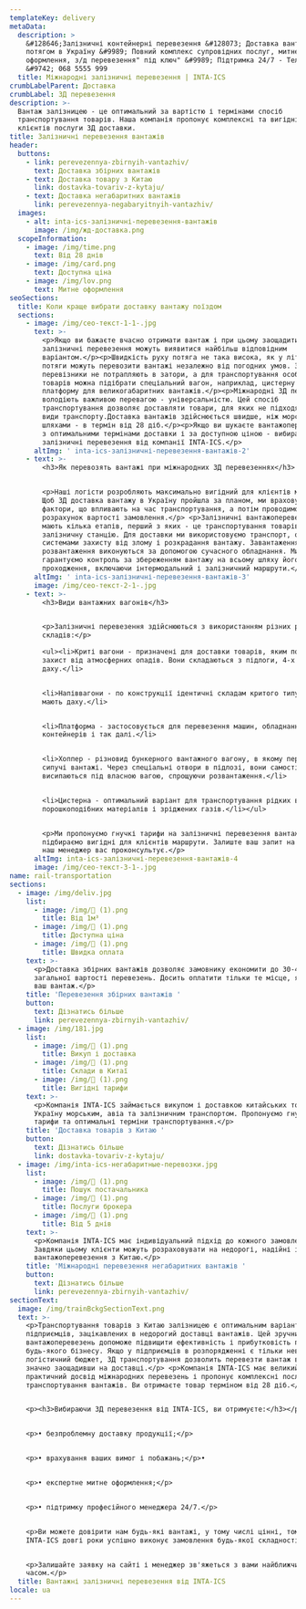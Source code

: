 ```yaml
---
templateKey: delivery
metaData:
  description: >
    &#128646;Залізничні контейнерні перевезення &#128073; Доставка вантажів
    потягом в Україну &#9989; Повний комплекс супровідних послуг, митне
    оформлення, з/д перевезення" під ключ" &#9989; Підтримка 24/7 - Телефонуйте
    &#9742; 068 5555 999
  title: Міжнародні залізничні перевезення | INTA-ICS
crumbLabelParent: Доставка
crumbLabel: ЗД перевезення
description: >-
  Вантаж залізницею - це оптимальний за вартістю і термінами спосіб
  транспортування товарів. Наша компанія пропонує комплексні та вигідні для
  клієнтів послуги ЗД доставки.
title: Залізничні перевезення вантажів
header:
  buttons:
    - link: perevezennya-zbirnyih-vantazhiv/
      text: Доставка збірних вантажів
    - text: Доставка товару з Китаю
      link: dostavka-tovariv-z-kytaju/
    - text: Доставка негабаритних вантажів
      link: perevezennya-negabaryitnyih-vantazhiv/
  images:
    - alt: inta-ics-залізничні-перевезення-вантажів
      image: /img/жд-доставка.png
  scopeInformation:
    - image: /img/time.png
      text: Від 28 днів
    - image: /img/card.png
      text: Доступна ціна
    - image: /img/lov.png
      text: Митне оформлення
seoSections:
  title: Коли краще вибрати доставку вантажу поїздом
  sections:
    - image: /img/сео-текст-1-1-.jpg
      text: >-
        <p>Якщо ви бажаєте вчасно отримати вантаж і при цьому заощадити,
        залізничні перевезення можуть виявитися найбільш відповідним
        варіантом.</p><p>Швидкість руху потяга не така висока, як у літака, зате
        потяги можуть перевозити вантажі незалежно від погодних умов. Залізничні
        перевізники не потрапляють в затори, а для транспортування особливих
        товарів можна підібрати спеціальний вагон, наприклад, цистерну або
        платформу для великогабаритних вантажів.</p><p>Міжнародні ЗД перевезення
        володіють важливою перевагою - універсальністю. Цей спосіб
        транспортування дозволяє доставляти товари, для яких не підходять інші
        види транспорту.Доставка вантажів здійснюється швидше, ніж морськими
        шляхами - в термін від 28 діб.</p><p>Якщо ви шукаєте вантажоперевезення
        з оптимальними термінами доставки і за доступною ціною - вибирайте
        залізничні перевезення від компанії INTA-ICS.</p>
      altImg: ' inta-ics-залізничні-перевезення-вантажів-2'
    - text: >-
        <h3>Як перевозять вантажі при міжнародних ЗД перевезеннях</h3>


        <p>Наші логісти розробляють максимально вигідний для клієнтів маршрут.
        Щоб ЗД доставка вантажу в Україну пройшла за планом, ми враховуємо всі
        фактори, що впливають на час транспортування, а потім проводимо
        розрахунок вартості замовлення.</p> <p>Залізничні вантажоперевезення
        мають кілька етапів, перший з яких - це транспортування товарів на
        залізничну станцію. Для доставки ми використовуємо транспорт, оснащений
        системами захисту від злому і розкрадання вантажу. Завантаження і
        розвантаження виконуються за допомогою сучасного обладнання. Ми
        гарантуємо контроль за збереженням вантажу на всьому шляху його
        проходження, включаючи інтермодальний і залізничний маршрути.</p>
      altImg: ' inta-ics-залізничні-перевезення-вантажів-3'
      image: /img/сео-текст-2-1-.jpg
    - text: >-
        <h3>Види вантажних вагонів</h3>


        <p>Залізничні перевезення здійснюються з використанням різних рухомих
        складів:</p>

        <ul><li>Криті вагони - призначені для доставки товарів, яким потрібен
        захист від атмосферних опадів. Вони складаються з підлоги, 4-х стін і
        даху.</li>


        <li>Напіввагони - по конструкції ідентичні складам критого типу, але не
        мають даху.</li>


        <li>Платформа - застосовується для перевезення машин, обладнання,
        контейнерів і так далі.</li>


        <li>Хоппер - різновид бункерного вантажного вагону, в якому перевозять
        сипучі вантажі. Через спеціальні отвори в підлозі, вони самостійно
        висипаються під власною вагою, спрощуючи розвантаження.</li>


        <li>Цистерна - оптимальний варіант для транспортування рідких вантажів,
        порошкоподібних матеріалів і зріджених газів.</li></ul>


        <p>Ми пропонуємо гнучкі тарифи на залізничні перевезення вантажів і
        підбираємо вигідні для клієнтів маршрути. Залиште ваш запит на сайті і
        наш менеджер вас проконсультує.</p>
      altImg: inta-ics-залізничні-перевезення-вантажів-4
      image: /img/сео-текст-3-1-.jpg
name: rail-transportation
sections:
  - image: /img/deliv.jpg
    list:
      - image: /img/ (1).png
        title: Від 1м³
      - image: /img/ (1).png
        title: Доступна ціна
      - image: /img/ (1).png
        title: Швидка оплата
    text: >-
      <p>Доставка збірних вантажів дозволяє замовнику економити до 30-40% від
      загальної вартості перевезень. Досить оплатити тільки те місце, яке займає
      ваш вантаж.</p>
    title: 'Перевезення збірних вантажів '
    button:
      text: Дізнатись більше
      link: perevezennya-zbirnyih-vantazhiv/
  - image: /img/181.jpg
    list:
      - image: /img/ (1).png
        title: Викуп і доставка
      - image: /img/ (1).png
        title: Склади в Китаї
      - image: /img/ (1).png
        title: Вигідні тарифи
    text: >-
      <p>Компанія INTA-ICS займається викупом і доставкою китайських товарів в
      Україну морським, авіа та залізничним транспортом. Пропонуємо гнучкі
      тарифи та оптимальні терміни транспортування.</p>
    title: 'Доставка товарів з Китаю '
    button:
      text: Дізнатись більше
      link: dostavka-tovariv-z-kytaju/
  - image: /img/inta-ics-негабаритные-перевозки.jpg
    list:
      - image: /img/ (1).png
        title: Пошук постачальника
      - image: /img/ (1).png
        title: Послуги брокера
      - image: /img/ (1).png
        title: Від 5 днів
    text: >-
      <p>Компанія INTA-ICS має індивідуальний підхід до кожного замовлення.
      Завдяки цьому клієнти можуть розраховувати на недорогі, надійні і швидкі
      вантажоперевезення з Китаю.</p>
    title: 'Міжнародні перевезення негабаритних вантажів '
    button:
      text: Дізнатись більше
      link: perevezennya-zbirnyih-vantazhiv/
sectionText:
  image: /img/trainBckgSectionText.png
  text: >-
    <p>Транспортування товарів з Китаю залізницею є оптимальним варіантом для
    підприємців, зацікавлених в недорогий доставці вантажів. Цей зручний спосіб
    вантажоперевезень допоможе підвищити ефективність і прибутковість практично
    будь-якого бізнесу. Якщо у підприємців в розпорядженні є тільки невеликий
    логістичний бюджет, ЗД транспортування дозволить перевезти вантаж в Україну,
    значно заощадивши на доставці.</p> <p>Компанія INTA-ICS має великий
    практичний досвід міжнародних перевезень і пропонує комплексні послуги з
    транспортування вантажів. Ви отримаєте товар терміном від 28 діб.</p>


    <p><h3>Вибираючи ЗД перевезення від INTA-ICS, ви отримуєте:</h3></p>


    <p>• безпроблемну доставку продукції;</p>


    <p>• врахування ваших вимог і побажань;</p>• 


    <p>• експертне митне оформлення;</p>


    <p>• підтримку професійного менеджера 24/7.</p>


    <p>Ви можете довірити нам будь-які вантажі, у тому числі цінні, тому що
    INTA-ICS довгі роки успішно виконує замовлення будь-якої складності.</p>


    <p>Залишайте заявку на сайті і менеджер зв'яжеться з вами найближчим
    часом.</p>
  title: Вантажні залізничні перевезення від INTA-ICS
locale: ua
---
```

